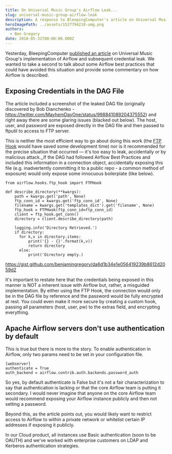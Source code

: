 ```yaml
---
title: On Universal Music Group's Airflow Leak...
slug: universal-music-group-airflow-leak
description: A response to BleepingComputer's article on Universal Music Group's Airflow leak
heroImagePath: ../assets/1527794218-umg.png
authors:
  - Ben Gregory
date: 2018-05-31T00:00:00.000Z
---
```


Yesterday, BleepingComputer [published an article](https://www.bleepingcomputer.com/news/security/contractor-exposes-credentials-for-universal-music-groups-it-infrastructure/) on Universal Music Group's implementation of Airflow and subsequent credential leak. We wanted to take a second to talk about some Airflow best practices that could have avoided this situation and provide some commentary on how Airflow is described. 

## Exposing Credentials in the DAG File
The article included a screenshot of the leaked DAG file (originally discovered by Bob Dianchenko - https://twitter.com/MayhemDayOne/status/998841089204375552) and right away there are some glaring issues (blacked out below). The host, user, and password are exposed directly in the DAG file and then passed to ftputil to access to FTP server. 

This is neither the most efficient way to go about doing this work (the [FTP Hook](https://github.com/apache/incubator-airflow/blob/master/airflow/contrib/hooks/ftp_hook.py#L63) would have saved some development time) nor is it recommended for the precise situation that occurred — it's too easy to leak, accidentally or by malicious attack.,,If the DAG had followed Airflow Best Practices and included this information in a connection object, accidentally exposing this file (e.g. inadvertently committing it to a public repo - a common method of exposure) would only expose some innocuous boilerplate (like below). 

```
from airflow.hooks.ftp_hook import FTPHook

def describe_directory(**kwargs):
    path = kwargs.get('path', None)
    ftp_conn_id = kwargs.get('ftp_conn_id', None)
    filename = kwargs.get('templates_dict').get('filename', None)
    ftp_hook = FTPHook(ftp_conn_id=ftp_conn_id)
    client = ftp_hook.get_conn()
    directory = client.describe_directory(path)

    logging.info('Directory Retrieved.')
    if directory:
      for k,v in directory.items:
          print('{} - {}'.format(k,v))
          return directory
      else:
          print('Directory empty.)
```
https://gist.github.com/benjamingregory/da6d1b34e1e056419239b8612d2059d2

It's important to restate here that the credentials being exposed in this manner is NOT a inherent issue with Airflow but, rather, a misguided implementation.  By either using the FTP Hook, the connection would only be in the DAG file by reference and the password would be fully encrypted at rest. You could even make it more secure by creating a custom hook, passing all parameters (host, user, pw) to the extras field, and encrypting everything.


## Apache Airflow servers don't use authentication by default
This is true but there is more to the story.  To enable authentication in Airflow, only two params need to be set in your configuration file.

```
[webserver]
authenticate = True
auth_backend = airflow.contrib.auth.backends.password_auth
```

So yes, by default authenticate is False but it's not a fair characterization to say that authentication is lacking or that the core Airflow team is putting it secondary. I would never imagine that anyone on the core Airflow team would recommend exposing your Airflow instance publicly and then not setting a password. 

Beyond this, as the article points out, you would likely want to restrict access to Airflow to within a private network or whitelist certain IP addresses if exposing it publicly.

In our Cloud product, all instances use Basic authentication (soon to be OAUTH) and we've worked with enterprise customers on LDAP and Kerberos authentication strategies.